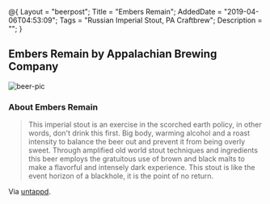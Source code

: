 @{
 Layout = "beerpost";
 Title = "Embers Remain";
 AddedDate = "2019-04-06T04:53:09";
 Tags = "Russian Imperial Stout, PA Craftbrew";
 Description = "";
 }
 

## Embers Remain by Appalachian Brewing Company

![beer-pic]

### About Embers Remain

> This imperial stout is an exercise in the scorched earth policy, in other words, don't drink this first. Big body, warming alcohol and a roast intensity to balance the beer out and prevent it from being overly sweet. Through amplified old world stout techniques and ingredients this beer employs the gratuitous use of brown and black malts to make a flavorful and intensely dark experience. This stout is like the event horizon of a blackhole, it is the point of no return.

Via [untappd][untappd-url].

[untappd-url]: <https://untappd.com//b/appalachian-brewing-company-embers-remain/1772880>
[beer-pic]: https://jasonpowley.com/assets/img/2019-04-06-embers-remain.jpeg "Embers Remain by Appalachian Brewing Company"
